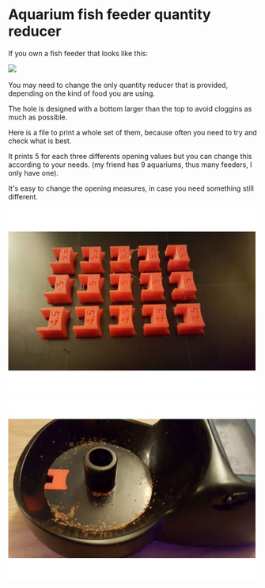 # Aquarium fish feeder quantity reducer

If you own a fish feeder that looks like this:

<img src="https://github.com/reivaxy/aquariumFeeder/blob/master/resources/feeder.jpg?raw=true" width="500"/>

You may need to change the only quantity reducer that is provided, depending on the kind of food you are using.

The hole is designed with a bottom larger than the top to avoid cloggins as much as possible.

Here is a file to print a whole set of them, because often you need to try and check what is best.

It prints 5 for each three differents opening values but you can change this according to your needs.
(my friend has 9 aquariums, thus many feeders, I only have one).

It's easy to change the opening measures, in case you need something still different.

<img src="https://github.com/reivaxy/aquariumFeeder/blob/master/resources/set.jpg?raw=true" width="500"/>


<img src="https://github.com/reivaxy/aquariumFeeder/blob/master/resources/inPlace.jpg?raw=true" width="500"/>